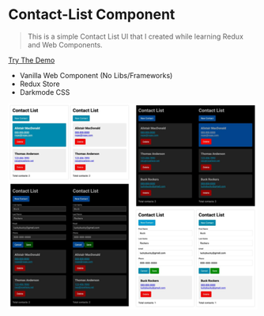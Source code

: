 # Contact-List Component

> This is a simple Contact List UI that I created while learning Redux and Web Components.

[Try The Demo](https://f1lt3r.github.io/contact-list/)

- Vanilla Web Component (No Libs/Frameworks)
- Redux Store
- Darkmode CSS

[![Screenshot of Contact-List Component](https://github.com/F1LT3R/contact-list/blob/master/contact-list-screenshots.jpg)](https://github.com/F1LT3R/contact-list/blob/master/contact-list-screenshots.jpg)
